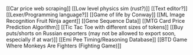 [[Car price web scraping]]
[[Low level physics sim (rust?)]]
[[Text editor?]]
[[Lexer/Programming language?]]
[[Game of life by Conway]]
[[ML Image Recognition Fruit Ninja agent]]
[[Gene Sequence Data]]
[[MTG Card Price Prediction Algorithm]]
[[Tic Tac Toe with different sizes of tokens]]
[[Buy puts/shorts on Russian exporters (may not be allowed to export soon, especially if at war)]]
[[Emi Pee Timing/Reasoning Database]]
[[BTD Game Where Monkeys Are Fighters (Fighting Game)]]